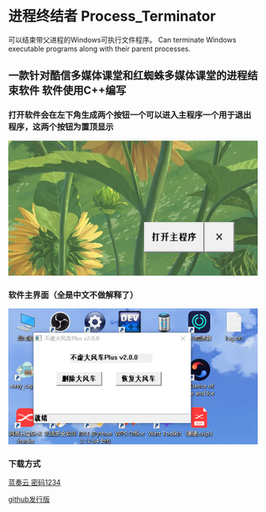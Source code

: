 # 进程终结者 Process_Terminator
可以结束带父进程的Windows可执行文件程序。
Can terminate Windows executable programs along with their parent processes.
## 一款针对酷信多媒体课堂和红蜘蛛多媒体课堂的进程结束软件 软件使用C++编写
### 打开软件会在左下角生成两个按钮一个可以进入主程序一个用于退出程序，这两个按钮为置顶显示
![image](https://github.com/jianzongX/Process_Terminator/blob/main/Image/qdan.bmp)
### 软件主界面（全是中文不做解释了）
![image](https://github.com/jianzongX/Process_Terminator/blob/main/Image/jm.bmp)
### 下载方式
[蓝奏云 密码1234](https://wwpb.lanzouw.com/b00ya22x0d)

[github发行版](https://github.com/jianzongX/Process_Terminator/releases/tag/%E8%BD%AF%E4%BB%B6)
